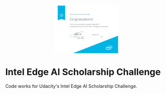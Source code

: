 <p align ="center"> 
  <img src = "https://github.com/sijoonlee/deep_learning/raw/master/Intel-Edge-AI-Challenge/certificate-participant-bleed-1200x900.jpg" width = "200"/> 
</p>

# Intel Edge AI Scholarship Challenge

Code works for Udacity's Intel Edge AI Scholarship Challenge.
